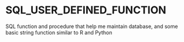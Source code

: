 # SQL_USER_DEFINED_FUNCTION
SQL function and procedure that help me maintain database, and some basic string function similar to R and Python
